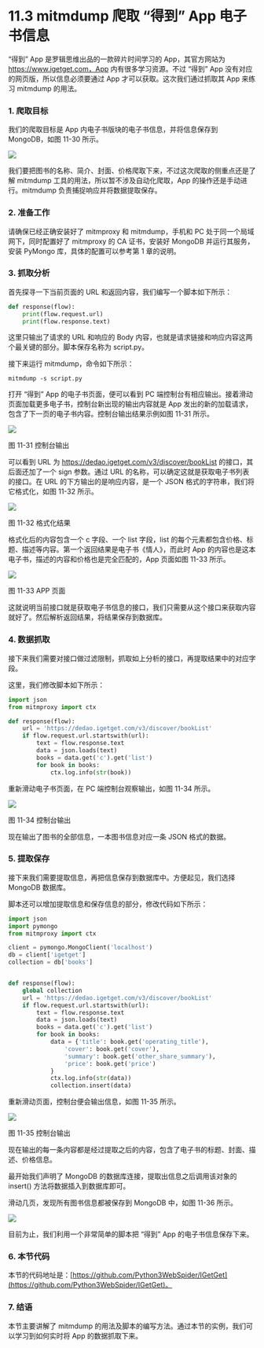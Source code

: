 # 11.3 mitmdump 爬取 “得到” App 电子书信息

“得到” App 是罗辑思维出品的一款碎片时间学习的 App，其官方网站为 https://www.igetget.com，App 内有很多学习资源。不过 “得到” App 没有对应的网页版，所以信息必须要通过 App
才可以获取。这次我们通过抓取其 App 来练习 mitmdump 的用法。

### 1. 爬取目标

我们的爬取目标是 App 内电子书版块的电子书信息，并将信息保存到 MongoDB，如图 11-30 所示。

![](../assets/11-30.jpg)

我们要把图书的名称、简介、封面、价格爬取下来，不过这次爬取的侧重点还是了解 mitmdump 工具的用法，所以暂不涉及自动化爬取，App 的操作还是手动进行。mitmdump 负责捕捉响应并将数据提取保存。

### 2. 准备工作

请确保已经正确安装好了 mitmproxy 和 mitmdump，手机和 PC 处于同一个局域网下，同时配置好了 mitmproxy 的 CA 证书，安装好 MongoDB 并运行其服务，安装 PyMongo 库，具体的配置可以参考第 1
章的说明。

### 3. 抓取分析

首先探寻一下当前页面的 URL 和返回内容，我们编写一个脚本如下所示：

```python
def response(flow):
    print(flow.request.url)
    print(flow.response.text)
```

这里只输出了请求的 URL 和响应的 Body 内容，也就是请求链接和响应内容这两个最关键的部分。脚本保存名称为 script.py。

接下来运行 mitmdump，命令如下所示：

```
mitmdump -s script.py
```

打开 “得到” App 的电子书页面，便可以看到 PC 端控制台有相应输出。接着滑动页面加载更多电子书，控制台新出现的输出内容就是 App 发出的新的加载请求，包含了下一页的电子书内容。控制台输出结果示例如图 11-31 所示。

![](../assets/11-31.png)

图 11-31 控制台输出

可以看到 URL 为 https://dedao.igetget.com/v3/discover/bookList 的接口，其后面还加了一个 sign 参数。通过 URL 的名称，可以确定这就是获取电子书列表的接口。在 URL
的下方输出的是响应内容，是一个 JSON 格式的字符串，我们将它格式化，如图 11-32 所示。

![](../assets/11-32.png)

图 11-32 格式化结果

格式化后的内容包含一个 c 字段、一个 list 字段，list 的每个元素都包含价格、标题、描述等内容。第一个返回结果是电子书《情人》，而此时 App 的内容也是这本电子书，描述的内容和价格也是完全匹配的，App 页面如图 11-33
所示。

![](../assets/11-33.jpg)

图 11-33 APP 页面

这就说明当前接口就是获取电子书信息的接口，我们只需要从这个接口来获取内容就好了。然后解析返回结果，将结果保存到数据库。

### 4. 数据抓取

接下来我们需要对接口做过滤限制，抓取如上分析的接口，再提取结果中的对应字段。

这里，我们修改脚本如下所示：

```python
import json
from mitmproxy import ctx

def response(flow):
    url = 'https://dedao.igetget.com/v3/discover/bookList'
    if flow.request.url.startswith(url):
        text = flow.response.text
        data = json.loads(text)
        books = data.get('c').get('list')
        for book in books:
            ctx.log.info(str(book))
```

重新滑动电子书页面，在 PC 端控制台观察输出，如图 11-34 所示。

![](../assets/11-34.jpg)

图 11-34 控制台输出

现在输出了图书的全部信息，一本图书信息对应一条 JSON 格式的数据。

### 5. 提取保存

接下来我们需要提取信息，再把信息保存到数据库中。方便起见，我们选择 MongoDB 数据库。

脚本还可以增加提取信息和保存信息的部分，修改代码如下所示：

```python
import json
import pymongo
from mitmproxy import ctx

client = pymongo.MongoClient('localhost')
db = client['igetget']
collection = db['books']


def response(flow):
    global collection
    url = 'https://dedao.igetget.com/v3/discover/bookList'
    if flow.request.url.startswith(url):
        text = flow.response.text
        data = json.loads(text)
        books = data.get('c').get('list')
        for book in books:
            data = {'title': book.get('operating_title'),
                'cover': book.get('cover'),
                'summary': book.get('other_share_summary'),
                'price': book.get('price')
            }
            ctx.log.info(str(data))
            collection.insert(data)
```

重新滑动页面，控制台便会输出信息，如图 11-35 所示。

![](../assets/11-35.jpg)

图 11-35 控制台输出

现在输出的每一条内容都是经过提取之后的内容，包含了电子书的标题、封面、描述、价格信息。

最开始我们声明了 MongoDB 的数据库连接，提取出信息之后调用该对象的 insert() 方法将数据插入到数据库即可。

滑动几页，发现所有图书信息都被保存到 MongoDB 中，如图 11-36 所示。

![](../assets/11-36.jpg)

目前为止，我们利用一个非常简单的脚本把 “得到” App 的电子书信息保存下来。

### 6. 本节代码

本节的代码地址是：[https://github.com/Python3WebSpider/IGetGet](https://github.com/Python3WebSpider/IGetGet)。

### 7. 结语

本节主要讲解了 mitmdump 的用法及脚本的编写方法。通过本节的实例，我们可以学习到如何实时将 App 的数据抓取下来。